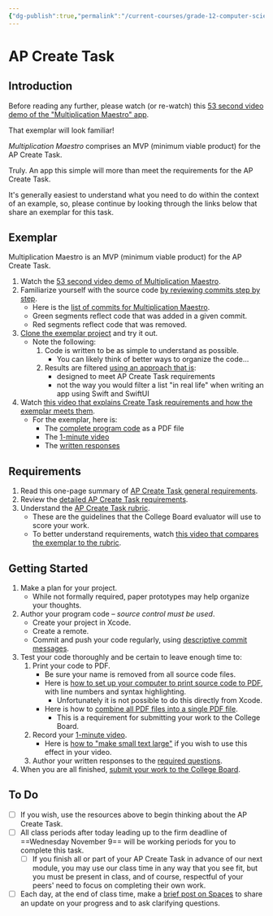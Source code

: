```yaml
---
{"dg-publish":true,"permalink":"/current-courses/grade-12-computer-science/tasks/create-task/","dgHomeLink":false}
---
```


# AP Create Task 

## Introduction
Before reading any further, please watch (or re-watch) this [53 second video demo of the "Multiplication Maestro" app](https://www.russellgordon.ca/lcs/2021-22/MultiplicationMaestro/).

That exemplar will look familiar!

*Multiplication Maestro* comprises an MVP (minimum viable product) for the AP Create Task.

Truly. An app this simple will more than meet the requirements for the AP Create Task.

It's generally easiest to understand what you need to do within the context of an example, so, please continue by looking through the links below that share an exemplar for this task.

## Exemplar

Multiplication Maestro is an MVP (minimum viable product) for the AP Create Task.

1.  Watch the [53 second video demo of Multiplication Maestro](https://www.russellgordon.ca/lcs/2021-22/MultiplicationMaestro/).
2.  Familiarize yourself with the source code [by reviewing commits step by step](https://www.russellgordon.ca/lcs/2021-22/MultiplicationMaestro/commits/).
	-  Here is the [list of commits for Multiplication Maestro](https://github.com/lcs-rgordon/MultiplicationMaestro/commits/main).
    -  Green segments reflect code that was added in a given commit.
    -  Red segments reflect code that was removed.
4.  [Clone the exemplar project](https://github.com/lcs-rgordon/MultiplicationMaestro) and try it out.
    -   Note the following:
        1.  Code is written to be as simple to understand as possible.  
            -   You can likely think of better ways to organize the code...
        2.  Results are filtered [using an approach that is](https://github.com/lcs-rgordon/MultiplicationMaestro/blob/8d20826a2c5db8e0ea06a941d9438384ca65891b/MultiplicationMaestro/Views/ContentView.swift#L219-L246):
            -   designed to meet AP Create Task requirements
            -   not the way you would filter a list "in real life" when writing an app using Swift and SwiftUI
5.  Watch [this video that explains Create Task requirements and how the exemplar meets them](https://www.yout-ube.com/watch?v=xNn6gU_gvRo).
    -   For the exemplar, here is: 
        -   The [complete program code](https://www.icloud.com/iclouddrive/0caLxNLonU8msw2Q5Dr1athww#ap-create-task-program-code) as a PDF file
        -   The [1-minute video](https://drive.google.com/file/d/18REb5dUpQzt7bMegkwxZNVyBzAqMWAgR/view)
        -   The [written responses](https://www.icloud.com/iclouddrive/0107uS_9h56RXKh3zNkoR3qfw#Written_Responses_-_With_Program_Code)

## Requirements

1.  Read this one-page summary of [AP Create Task general requirements](https://www.icloud.com/iclouddrive/01Zqqx5pFbNV7Euzk__rnjbQg#AP_Create_Task_-_General_Requirements).
2.  Review the [detailed AP Create Task requirements](https://www.icloud.com/iclouddrive/0sTIjatjDQDaHmoI_k-dNcnUQ#AP_Create_Task_-_Submission_Requirements).
3.  Understand the [AP Create Task rubric](https://www.icloud.com/iclouddrive/0fbCsLsJ4x9e7HcCt46Gt13Lg#AP_Create_Task_-_Scoring_Guidelines_).
    -   These are the guidelines that the College Board evaluator will use to score your work.
    -   To better understand requirements, watch [this video that compares the exemplar to the rubric](https://www.yout-ube.com/watch?v=xNn6gU_gvRo).

## Getting Started
1.  Make a plan for your project.
    -   While not formally required, paper prototypes may help organize your thoughts.
2.  Author your program code – _source control must be used_.
    -   Create your project in Xcode.
    -   Create a remote.
    -   Commit and push your code regularly, using [descriptive commit messages](https://github.com/lcs-rgordon/MultiplicationMaestro/commits/main).
3.  Test your code thoroughly and be certain to leave enough time to:
    1.  Print your code to PDF.
        -   Be sure your name is removed from all source code files.
        -   Here is [how to set up your computer to print source code to PDF](https://www.yout-ube.com/watch?v=NGruqc_MYtg), with line numbers and syntax highlighting.
            -   Unfortunately it is not possible to do this directly from Xcode.
        -   Here is how to [combine all PDF files into a single PDF file](https://www.yout-ube.com/watch?v=NOVQB4tpMAU).
            -   This is a requirement for submitting your work to the College Board.
    2.  Record your [1-minute video](https://www.icloud.com/iclouddrive/04cejOeuaYZF5GyiI79x0JnEA#AP_Create_Task_-_Video).
        -   Here is [how to "make small text large"](https://www.russellgordon.ca/tips/embiggen-text-like-a-pro/) if you wish to use this effect in your video.
    3.  Author your written responses to the [required questions](https://www.icloud.com/iclouddrive/088PneqzsLiNHeOKoFp_0eBiA#AP_Create_Task_-_Written_Responses).
4.  When you are all finished, [submit your work to the College Board](https://digitalportfolio.collegeboard.org/).

## To Do

- [ ] If you wish, use the resources above to begin thinking about the AP Create Task.
- [ ] All class periods after today leading up to the firm deadline of ==Wednesday November 9== will be working periods for you to complete this task.
    - [ ] If you finish all or part of your AP Create Task in advance of our next module, you may use our class time in any way that you see fit, but you must be present in class, and of course, respectful of your peers' need to focus on completing their own work.
- [ ] Each day, at the end of class time, make a [brief post on Spaces](https://ca.spacesedu.com/) to share an update on your progress and to ask clarifying questions.
